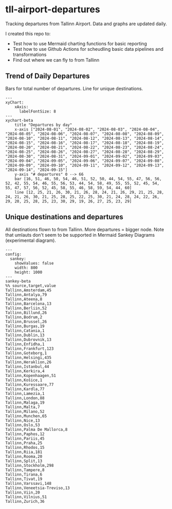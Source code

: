# tll-airport-departures

Tracking departures from Tallinn Airport. Data and graphs are updated daily.

I created this repo to:
- Test how to use Mermaid charting functions for basic reporting
- Test how to use Github Actions for scheudling basic data pipelines and transformations
- Find out where we can fly to from Tallinn

## Trend of Daily Departures

Bars for total number of departures. Line for unique destinations.

```mermaid
---
xyChart:
    xAxis:
      labelFontSize: 8
---
xychart-beta
    title "Departures by day"
    x-axis ["2024-08-01", "2024-08-02", "2024-08-03", "2024-08-04", "2024-08-05", "2024-08-06", "2024-08-07", "2024-08-08", "2024-08-09", "2024-08-10", "2024-08-11", "2024-08-12", "2024-08-13", "2024-08-14", "2024-08-15", "2024-08-16", "2024-08-17", "2024-08-18", "2024-08-19", "2024-08-20", "2024-08-21", "2024-08-22", "2024-08-23", "2024-08-24", "2024-08-25", "2024-08-26", "2024-08-27", "2024-08-28", "2024-08-29", "2024-08-30", "2024-08-31", "2024-09-01", "2024-09-02", "2024-09-03", "2024-09-04", "2024-09-05", "2024-09-06", "2024-09-07", "2024-09-08", "2024-09-09", "2024-09-10", "2024-09-11", "2024-09-12", "2024-09-13", "2024-09-14", "2024-09-15"]
    y-axis "# departures" 0 --> 66
    bar [16, 51, 46, 50, 54, 46, 51, 52, 50, 44, 54, 55, 47, 56, 56, 52, 42, 55, 54, 46, 55, 56, 53, 44, 54, 58, 49, 55, 55, 52, 45, 54, 55, 47, 57, 56, 52, 45, 58, 55, 46, 58, 59, 54, 44, 60]
    line [12, 25, 21, 26, 30, 21, 26, 28, 24, 21, 26, 29, 21, 25, 28, 24, 21, 26, 30, 21, 25, 28, 25, 22, 25, 30, 21, 24, 28, 24, 22, 26, 29, 20, 25, 28, 25, 23, 30, 29, 19, 26, 27, 25, 23, 29]
```


## Unique destinations and departures

All destinations flown to from Tallinn. More departures = bigger node.
Note that umlauts don't seem to be supported in Mermaid Sankey Diagrams (experimental diagram).

```mermaid
---
config:
  sankey:
    showValues: false
    width: 800
    height: 1000
---
sankey-beta
%% source,target,value
Tallinn,Amsterdam,45
Tallinn,Antalya,79
Tallinn,Ateena,8
Tallinn,Barcelona,13
Tallinn,Berliin,52
Tallinn,Billund,26
Tallinn,Bodrum,2
Tallinn,Brussel,26
Tallinn,Burgas,19
Tallinn,Catania,1
Tallinn,Dublin,13
Tallinn,Dubrovnik,13
Tallinn,Enfidha,1
Tallinn,Frankfurt,123
Tallinn,Goteborg,1
Tallinn,Helsingi,435
Tallinn,Heraklion,26
Tallinn,Istanbul,44
Tallinn,Kerkira,4
Tallinn,Kopenhaagen,51
Tallinn,Košice,1
Tallinn,Kuressaare,77
Tallinn,Kardla,77
Tallinn,Lamezia,1
Tallinn,London,88
Tallinn,Malaga,19
Tallinn,Malta,7
Tallinn,Milano,52
Tallinn,Munchen,65
Tallinn,Nice,13
Tallinn,Oslo,53
Tallinn,Palma De Mallorca,8
Tallinn,Paphos,12
Tallinn,Pariis,45
Tallinn,Praha,25
Tallinn,Rhodos,15
Tallinn,Riia,181
Tallinn,Rooma,20
Tallinn,Split,13
Tallinn,Stockholm,298
Tallinn,Tampere,8
Tallinn,Tirana,6
Tallinn,Tivat,19
Tallinn,Varssavi,148
Tallinn,Veneetsia-Treviso,13
Tallinn,Viin,20
Tallinn,Vilnius,51
Tallinn,Zurich,36


```
